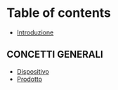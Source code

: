 # Table of contents

* [Introduzione](README.md)

## CONCETTI GENERALI

* [Dispositivo](concetti-generali/dispositivo.md)
* [Prodotto](concetti-generali/prodotto.md)


